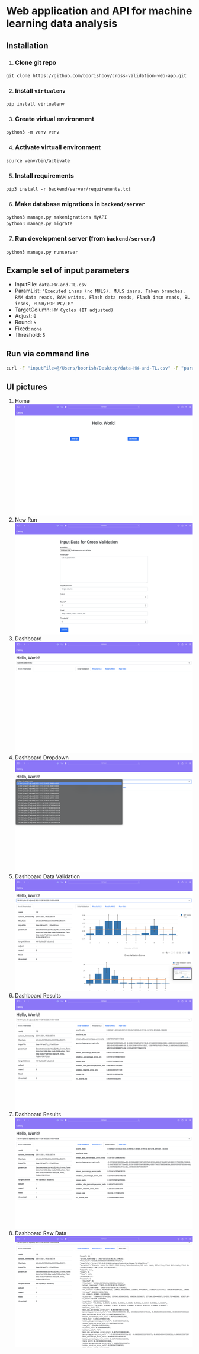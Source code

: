 # Web application and API for machine learning data analysis
## Installation
1. ### Clone git repo
```git clone https://github.com/boorishboy/cross-validation-web-app.git```

2. ### Install ```virtualenv```
```pip install virtualenv```

3. ### Create virtual environment
```python3 -m venv venv```

4. ### Activate virtuall environment
```source venv/bin/activate```

5. ### Install requirements
```pip3 install -r backend/server/requirements.txt```

6. ### Make database migrations in ```backend/server```
```python3 manage.py makemigrations MyAPI```  
```python3 manage.py migrate```

7. ### Run development server (from ```backend/server/```)
```python3 manage.py runserver```


## Example set of input parameters

- InputFile: ```data-HW-and-TL.csv```
- ParamList: ```"Executed insns (no MULS), MULS insns, Taken branches, RAM data reads, RAM writes, Flash data reads, Flash insn reads, BL insns, PUSH/POP PC/LR"```
- TargetColumn: ```HW Cycles (IT adjusted)```
- Adjust: ```0```
- Round: ```5```
- Fixed: ```none```
- Threshold: ```5```


## Run via command line
```bash
curl -F "inputFile=@/Users/boorish/Desktop/data-HW-and-TL.csv" -F "paramList=Executed insns (no MULS), MULS insns, Taken branches, RAM data reads, RAM writes, Flash data reads, Flash insn reads, BL insns, PUSH/POP PC/LR" -F 'targetColumn=HW Cycles (IT adjusted)' -F "round=5" -F "threshold=5" localhost:8000/api/input/
```

## UI pictures
1. Home ![home](https://github.com/boorishboy/cross-validation-web-app/blob/main/pics/home.png)
2. New Run ![new-run](https://github.com/boorishboy/cross-validation-web-app/blob/main/pics/new%20run%20input.png)
3. Dashboard ![dashboard](https://github.com/boorishboy/cross-validation-web-app/blob/main/pics/dashboard%20initial.png)
4. Dashboard Dropdown ![dashboard-dropdown](https://github.com/boorishboy/cross-validation-web-app/blob/main/pics/dashboard%20dropdown.png)
5. Dashboard Data Validation ![dashboard-data-val](https://github.com/boorishboy/cross-validation-web-app/blob/main/pics/dashboard%20data%20validation.png)
6. Dashboard Results ![dashboard-results-1](https://github.com/boorishboy/cross-validation-web-app/blob/main/pics/dashboard%20results%201.png)
7. Dashboard Results ![dashboard-results-2](https://github.com/boorishboy/cross-validation-web-app/blob/main/pics/dashboard%20results%202.png)
8. Dashboard Raw Data ![dashboard-results-2](https://github.com/boorishboy/cross-validation-web-app/blob/main/pics/dashboard%20raw%20data.png)
